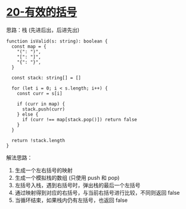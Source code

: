 # [20-有效的括号](https://leetcode-cn.com/problems/valid-parentheses/)

思路：栈 (先进后出，后进先出)

```typescript{8,16,20}
function isValid(s: string): boolean {
  const map = {
    "(": ")",
    "[": "]",
    "{": "}",
  }

  const stack: string[] = []

  for (let i = 0; i < s.length; i++) {
    const curr = s[i]

    if (curr in map) {
      stack.push(curr)
    } else {
      if (curr !== map[stack.pop()]) return false
    }
  }

  return !stack.length
}
```

解法思路：

1. 生成一个左右括号的映射
1. 生成一个模拟栈的数组 (只使用 push 和 pop)
1. 左括号入栈，遇到右括号时，弹出栈的最后一个左括号
1. 通过映射得到对应的右括号，与当前右括号进行比较，不同则返回 false
1. 当循环结束，如果栈内仍有左括号，也返回 false
